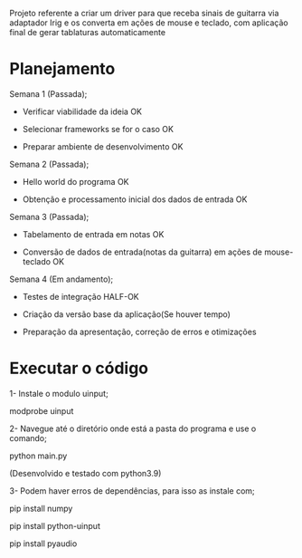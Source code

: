 Projeto referente a criar um driver para que receba sinais de guitarra via adaptador Irig e os converta em ações de mouse e teclado, com aplicação final de gerar tablaturas automaticamente

# Planejamento

Semana 1 (Passada);

  -  Verificar viabilidade da ideia  OK

  -  Selecionar frameworks se for o caso  OK

  -  Preparar ambiente de desenvolvimento  OK

Semana 2 (Passada);

  - Hello world do programa  OK

  - Obtenção e processamento inicial dos dados de entrada  OK

Semana 3 (Passada);

  - Tabelamento de entrada em notas  OK

  - Conversão de dados de entrada(notas da guitarra) em ações de mouse-teclado  OK

Semana 4 (Em andamento);

  - Testes de integração  HALF-OK

  - Criação da versão base da aplicação(Se houver tempo)

  - Preparação da apresentação, correção de erros e otimizações

# Executar o código

1- Instale o modulo uinput;

  modprobe uinput

2- Navegue até o diretório onde está a pasta do programa e use o comando;
  
  python main.py

  (Desenvolvido e testado com python3.9)

3- Podem haver erros de dependências, para isso as instale com;

  pip install numpy

  pip install python-uinput

  pip install pyaudio
  
